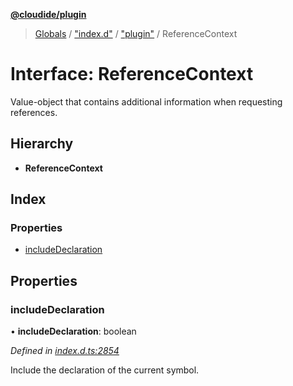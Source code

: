 **[@cloudide/plugin](../README.md)**

> [Globals](../README.md) / ["index.d"](../modules/_index_d_.md) / ["plugin"](../modules/_index_d_._plugin_.md) / ReferenceContext

# Interface: ReferenceContext

Value-object that contains additional information when
requesting references.

## Hierarchy

* **ReferenceContext**

## Index

### Properties

* [includeDeclaration](_index_d_._plugin_.referencecontext.md#includedeclaration)

## Properties

### includeDeclaration

•  **includeDeclaration**: boolean

*Defined in [index.d.ts:2854](https://github.com/huaweicloud/cloudide-plugin-api/blob/1ab5ef8/index.d.ts#L2854)*

Include the declaration of the current symbol.
